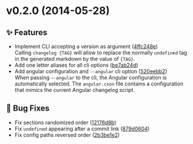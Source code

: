 <a name="v0.2.0"></a>
# v0.2.0 (2014-05-28)

## :sparkles: Features

- Implement CLI accepting a version as argument ([4ffc248e](https://github.com/abe33/changelog-gen/commit/4ffc248e16f22de82455e2be4de8b0aea0da3f77))  <br>Calling `changelog {TAG}` will allow to replace the normally
  `undefined` tag in the generated markdown by the value of
  `{TAG}`.
- Add one letter aliases for all cli options ([be7ab24d](https://github.com/abe33/changelog-gen/commit/be7ab24df7a8a51b2bc37481ec7a16cdb25e8073))
- Add angular configuration and `--angular` cli option ([520eebb2](https://github.com/abe33/changelog-gen/commit/520eebb263f347775db4318d3ef5de5a49d19113))  <br>When passing `—-angular` to the cli, the Angular configuration
  is automatically selected.
  The `angular.cson` file contains a configuration that mimics the
  current Angular changelog script.

## :bug: Bug Fixes

- Fix sections randomized order ([12176d8b](https://github.com/abe33/changelog-gen/commit/12176d8b5fa8476e49f110ebd726a2ca6c4a53db))
- Fix `undefined` appearing after a commit link ([879d0604](https://github.com/abe33/changelog-gen/commit/879d0604139cf5fb40c4c0278a65bdd3ad0540f5))
- Fix config paths reversed order ([2b3be1e2](https://github.com/abe33/changelog-gen/commit/2b3be1e2fa26e0ef5a490fa0e5de63a8c6aa707f))
